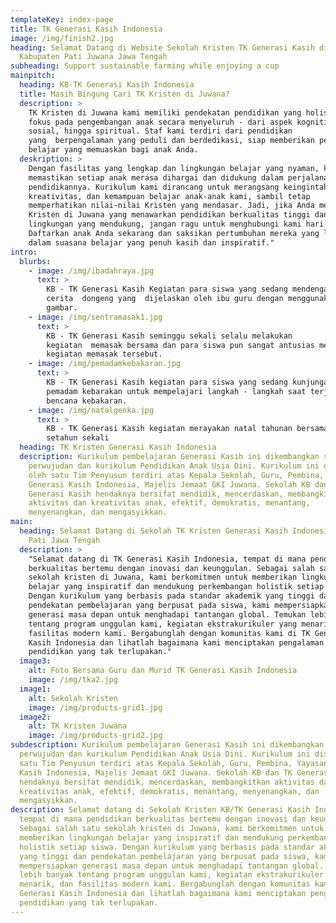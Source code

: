 ```yaml
---
templateKey: index-page
title: TK Generasi Kasih Indonesia
image: /img/finish2.jpg
heading: Selamat Datang di Website Sekolah Kristen TK Generasi Kasih di
  Kabupaten Pati Juwana Jawa Tengah
subheading: Support sustainable farming while enjoying a cup
mainpitch:
  heading: KB-TK Generasi Kasih Indonesia
  title: Masih Bingung Cari TK Kristen di Juwana?
  description: >
    TK Kristen di Juwana kami memiliki pendekatan pendidikan yang holistik,
    fokus pada pengembangan anak secara menyeluruh - dari aspek kognitif,
    sosial, hingga spiritual. Staf kami terdiri dari pendidikan
    yang  berpengalaman yang peduli dan berdedikasi, siap memberikan pengalaman
    belajar yang memuaskan bagi anak Anda.
  deskription: >
    Dengan fasilitas yang lengkap dan lingkungan belajar yang nyaman, kami
    memastikan setiap anak merasa dihargai dan didukung dalam perjalanan
    pendidikannya. Kurikulum kami dirancang untuk merangsang keingintahuan,
    kreativitas, dan kemampuan belajar anak-anak kami, sambil tetap
    memperhatikan nilai-nilai Kristen yang mendasar. Jadi, jika Anda mencari TK
    Kristen di Juwana yang menawarkan pendidikan berkualitas tinggi dan
    lingkungan yang mendukung, jangan ragu untuk menghubungi kami hari ini.
    Daftarkan anak Anda sekarang dan saksikan pertumbuhan mereka yang luar biasa
    dalam suasana belajar yang penuh kasih dan inspiratif."
intro:
  blurbs:
    - image: /img/ibadahraya.jpg
      text: >
        KB - TK Generasi Kasih Kegiatan para siswa yang sedang mendengarkan
        cerita  dongeng yang  dijelaskan oleh ibu guru dengan menggunakan media
        gambar.
    - image: /img/sentramasak1.jpg
      text: >
        KB - TK Generasi Kasih seminggu sekali selalu melakukan
        kegiatan  memasak bersama dan para siswa pun sangat antusias mengikuti
        kegiatan memasak tersebut.
    - image: /img/pemadamkebakaran.jpg
      text: >
        KB - TK Generasi Kasih kegiatan para siswa yang sedang kunjungan markas
        pemadam kebarakan untuk mempelajari langkah - langkah saat terjadi
        bencana kebakaran.
    - image: /img/natalgenka.jpg
      text: >
        KB - TK Generasi Kasih kegiatan merayakan natal tahunan bersama setiap
        setahun sekali
  heading: TK Kristen Generasi Kasih Indonesia
  description: Kurikulum pembelajaran Generasi Kasih ini dikembangkan sebagai
    perwujudan dan kurikulum Pendidikan Anak Usia Dini. Kurikulum ini disusun
    oleh satu Tim Penyusun terdiri atas Kepala Sekolah, Guru, Pembina, Yayasan
    Generasi Kasih Indonesia, Majelis Jemaat GKI Juwana. Sekolah KB dan TK
    Generasi Kasih hendaknya bersifat mendidik, mencerdaskan, membangkitkan
    aktivitas dan kreativitas anak, efektif, demokratis, menantang,
    menyenangkan, dan mengasyikkan.
main:
  heading: Selamat Datang di Sekolah TK Kristen Generasi Kasih Indonesia di Juwana
    Pati Jawa Tengah
  description: >
    "Selamat datang di TK Generasi Kasih Indonesia, tempat di mana pendidikan
    berkualitas bertemu dengan inovasi dan keunggulan. Sebagai salah satu
    sekolah kristen di Juwana, kami berkomitmen untuk memberikan lingkungan
    belajar yang inspiratif dan mendukung perkembangan holistik setiap siswa.
    Dengan kurikulum yang berbasis pada standar akademik yang tinggi dan
    pendekatan pembelajaran yang berpusat pada siswa, kami mempersiapkan
    generasi masa depan untuk menghadapi tantangan global. Temukan lebih banyak
    tentang program unggulan kami, kegiatan ekstrakurikuler yang menarik, dan
    fasilitas modern kami. Bergabunglah dengan komunitas kami di TK Generasi
    Kasih Indonesia dan lihatlah bagaimana kami menciptakan pengalaman
    pendidikan yang tak terlupakan."
  image3:
    alt: Foto Bersama Guru dan Murid TK Generasi Kasih Indonesia
    image: /img/tka2.jpg
  image1:
    alt: Sekolah Kristen
    image: /img/products-grid1.jpg
  image2:
    alt: TK Kristen Juwana
    image: /img/products-grid2.jpg
subdescription: Kurikulum pembelajaran Generasi Kasih ini dikembangkan sebagai
  perwujudan dan kurikulum Pendidikan Anak Usia Dini. Kurikulum ini disusun oleh
  satu Tim Penyusun terdiri atas Kepala Sekolah, Guru, Pembina, Yayasan Generasi
  Kasih Indonesia, Majelis Jemaat GKI Juwana. Sekolah KB dan TK Generasi Kasih
  hendaknya bersifat mendidik, mencerdaskan, membangkitkan aktivitas dan
  kreativitas anak, efektif, demokratis, menantang, menyenangkan, dan
  mengasyikkan.
description: Selamat datang di Sekolah Kristen KB/TK Generasi Kasih Indonesia,
  tempat di mana pendidikan berkualitas bertemu dengan inovasi dan keunggulan.
  Sebagai salah satu sekolah kristen di Juwana, kami berkomitmen untuk
  memberikan lingkungan belajar yang inspiratif dan mendukung perkembangan
  holistik setiap siswa. Dengan kurikulum yang berbasis pada standar akademik
  yang tinggi dan pendekatan pembelajaran yang berpusat pada siswa, kami
  mempersiapkan generasi masa depan untuk menghadapi tantangan global. Temukan
  lebih banyak tentang program unggulan kami, kegiatan ekstrakurikuler yang
  menarik, dan fasilitas modern kami. Bergabunglah dengan komunitas kami di TK
  Generasi Kasih Indonesia dan lihatlah bagaimana kami menciptakan pengalaman
  pendidikan yang tak terlupakan.
---
```


